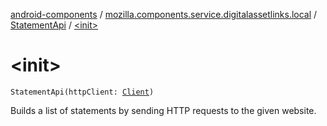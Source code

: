 [android-components](../../index.md) / [mozilla.components.service.digitalassetlinks.local](../index.md) / [StatementApi](index.md) / [&lt;init&gt;](./-init-.md)

# &lt;init&gt;

`StatementApi(httpClient: `[`Client`](../../mozilla.components.concept.fetch/-client/index.md)`)`

Builds a list of statements by sending HTTP requests to the given website.

